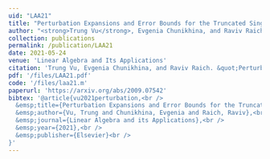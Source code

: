 ```yaml
---
uid: "LAA21"
title: "Perturbation Expansions and Error Bounds for the Truncated Singular Value Decomposition"
author: "<strong>Trung Vu</strong>, Evgenia Chunikhina, and Raviv Raich"
collection: publications
permalink: /publication/LAA21
date: 2021-05-24
venue: 'Linear Algebra and Its Applications'
citation: 'Trung Vu, Evgenia Chunikhina, and Raviv Raich. &quot;Perturbation Expansions and Error Bounds for the Truncated Singular Value Decomposition,&quot; Linear Algebra and Its Applications (2021).'
pdf: '/files/LAA21.pdf'
code: '/files/laa21.m'
paperurl: 'https://arxiv.org/abs/2009.07542'
bibtex: '@article{vu2021perturbation,<br />
  &emsp;title={Perturbation Expansions and Error Bounds for the Truncated Singular Value Decomposition},<br />
  &emsp;author={Vu, Trung and Chunikhina, Evgenia and Raich, Raviv},<br />
  &emsp;journal={Linear Algebra and its Applications},<br />
  &emsp;year={2021},<br />
  &emsp;publisher={Elsevier}<br />
}'
---
```

